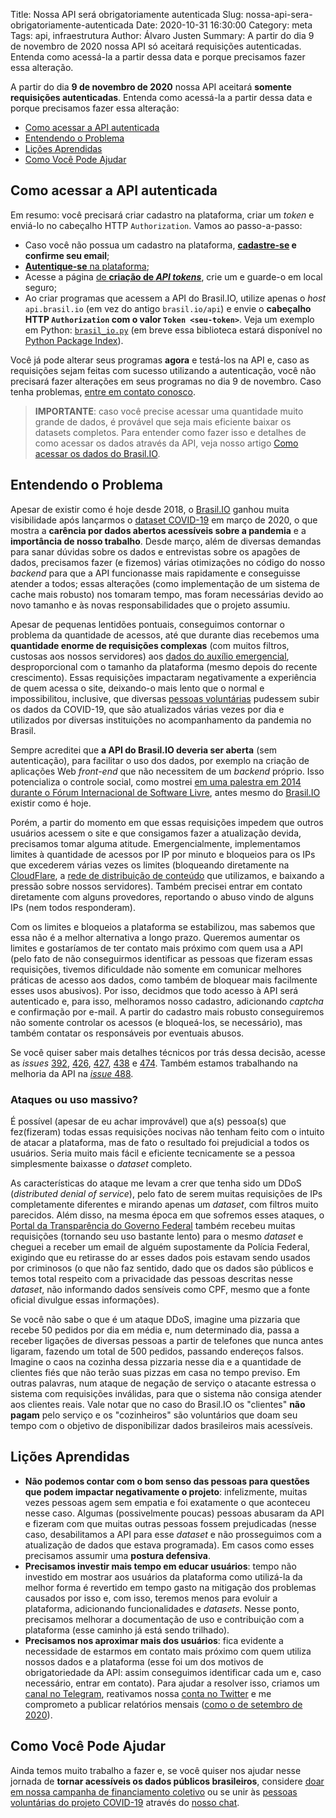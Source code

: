 Title: Nossa API será obrigatoriamente autenticada
Slug: nossa-api-sera-obrigatoriamente-autenticada
Date: 2020-10-31 16:30:00
Category: meta
Tags: api, infraestrutura
Author: Álvaro Justen
Summary: A partir do dia 9 de novembro de 2020 nossa API só aceitará requisições autenticadas. Entenda como acessá-la a partir dessa data e porque precisamos fazer essa alteração.

A partir do dia **9 de novembro de 2020** nossa API aceitará **somente
requisições autenticadas**. Entenda como acessá-la a partir dessa data e porque
precisamos fazer essa alteração:

- [Como acessar a API autenticada](#como-acessar-a-api-autenticada)
- [Entendendo o Problema](#entendendo-o-problema)
- [Lições Aprendidas](#licoes-aprendidas)
- [Como Você Pode Ajudar](#como-voce-pode-ajudar)


## Como acessar a API autenticada

Em resumo: você precisará criar cadastro na plataforma, criar um *token* e
enviá-lo no cabeçalho HTTP `Authorization`. Vamos ao passo-a-passo:

- Caso você não possua um cadastro na plataforma,
  **[cadastre-se](https://brasil.io/auth/entrar/) e confirme seu email**;
- [**Autentique-se** na plataforma](https://brasil.io/auth/login/);
- Acesse a página [de **criação de *API
  tokens***](https://brasil.io/auth/tokens-api/), crie um e guarde-o em local
  seguro;
- Ao criar programas que acessem a API do Brasil.IO, utilize apenas o *host*
  `api.brasil.io` (em vez do antigo `brasil.io/api`) e envie o **cabeçalho HTTP
  `Authorization` com o valor `Token <seu-token>`**. Veja um exemplo em
  Python: [`brasil_io.py`][brasil-io-python] (em breve essa biblioteca estará
  disponível no [Python Package Index][pypi]).

Você já pode alterar seus programas **agora** e testá-los na API e, caso as
requisições sejam feitas com sucesso utilizando a autenticação, você não
precisará fazer alterações em seus programas no dia 9 de novembro. Caso tenha
problemas, [entre em contato conosco][brasil-io-contato].

> **IMPORTANTE**: caso você precise acessar uma quantidade muito grande de
> dados, é provável que seja mais eficiente baixar os datasets completos. Para
> entender como fazer isso e detalhes de como acessar os dados através da API,
> veja nosso artigo [Como acessar os dados do
> Brasil.IO][brasil-io-como-acessar-dados].


## Entendendo o Problema

Apesar de existir como é hoje desde 2018, o [Brasil.IO][brasil-io] ganhou muita
visibilidade após lançarmos o [dataset COVID-19][brasil-io-covid19] em março de
2020, o que mostra a **carência por dados abertos acessíveis sobre a pandemia**
e a **importância de nosso trabalho**. Desde março, além de diversas demandas
para sanar dúvidas sobre os dados e entrevistas sobre os apagões de dados,
precisamos fazer (e fizemos) várias otimizações no código do nosso *backend*
para que a API funcionasse mais rapidamente e conseguisse atender a todos;
essas alterações (como implementação de um sistema de cache mais robusto) nos
tomaram tempo, mas foram necessárias devido ao novo tamanho e às novas
responsabilidades que o projeto assumiu.

Apesar de pequenas lentidões pontuais, conseguimos contornar o problema da
quantidade de acessos, até que durante dias recebemos uma **quantidade enorme
de requisições complexas** (com muitos filtros, custosas aos nossos servidores)
aos [dados do auxílio emergencial][brasil-io-auxemerg], desproporcional com o
tamanho da plataforma (mesmo depois do recente crescimento). Essas requisições
impactaram negativamente a experiência de quem acessa o site, deixando-o mais
lento que o normal e impossibilitou, inclusive, que diversas [pessoas
voluntárias][brasil-io-covid19-voluntarias] pudessem subir os dados da
COVID-19, que são atualizados várias vezes por dia e utilizados por diversas
instituições no acompanhamento da pandemia no Brasil.

Sempre acreditei que **a API do Brasil.IO deveria ser aberta** (sem
autenticação), para facilitar o uso dos dados, por exemplo na criação de
aplicações Web *front-end* que não necessitem de um *backend* próprio. Isso
potencializa o controle social, como mostrei [em uma palestra em 2014 durante o
Fórum Internacional de Software Livre][palestra-fisl], antes mesmo do
[Brasil.IO][brasil-io] existir como é hoje.

Porém, a partir do momento em que essas requisições impedem que outros usuários
acessem o site e que consigamos fazer a atualização devida, precisamos tomar
alguma atitude. Emergencialmente, implementamos limites à quantidade de acessos
por IP por minuto e bloqueios para os IPs que excederem várias vezes os limites
(bloqueando diretamente na [CloudFlare][cloudflare], a [rede de distribuição de
conteúdo][cdn] que utilizamos, e baixando a pressão sobre nossos servidores).
Também precisei entrar em contato diretamente com alguns provedores, reportando
o abuso vindo de alguns IPs (nem todos responderam).

Com os limites e bloqueios a plataforma se estabilizou, mas sabemos que essa
não é a melhor alternativa a longo prazo. Queremos aumentar os limites e
gostaríamos de ter contato mais próximo com quem usa a API (pelo fato de não
conseguirmos identificar as pessoas que fizeram essas requisições, tivemos
dificuldade não somente em comunicar melhores práticas de acesso aos dados,
como também de bloquear mais facilmente esses usos abusivos). Por isso,
decidmos que todo acesso à API será autenticado e, para isso, melhoramos nosso
cadastro, adicionando *captcha* e confirmação por e-mail. A partir do cadastro
mais robusto conseguiremos não somente controlar os acessos (e bloqueá-los, se
necessário), mas também contatar os responsáveis por eventuais abusos.

Se você quiser saber mais detalhes técnicos por trás dessa decisão, acesse as
*issues* [392][issue-392], [426][issue-426], [427][issue-427], [438][issue-438]
e [474][issue-474]. Também estamos trabalhando na melhoria da API na [*issue*
488][issue-488].


### Ataques ou uso massivo?

É possível (apesar de eu achar improvável) que a(s) pessoa(s) que fez(fizeram)
todas essas requisições nocivas não tenham feito com o intuito de atacar a
plataforma, mas de fato o resultado foi prejudicial a todos os usuários. Seria
muito mais fácil e eficiente tecnicamente se a pessoa simplesmente baixasse o
*dataset* completo.

As características do ataque me levam a crer que tenha sido um DDoS
(*distributed denial of service*), pelo fato de serem muitas requisições de IPs
completamente diferentes e mirando apenas um *dataset*, com filtros muito
parecidos. Além disso, na mesma época em que sofremos esses ataques, o [Portal
da Transparência do Governo Federal][transparencia-gov-br] também recebeu
muitas requisições (tornando seu uso bastante lento) para o mesmo *dataset* e
cheguei a receber um email de alguém supostamente da Polícia Federal, exigindo
que eu retirasse do ar esses dados pois estavam sendo usados por criminosos (o
que não faz sentido, dado que os dados são públicos e temos total respeito com
a privacidade das pessoas descritas nesse *dataset*, não informando dados
sensíveis como CPF, mesmo que a fonte oficial divulgue essas informações).

Se você não sabe o que é um ataque DDoS, imagine uma pizzaria que recebe 50
pedidos por dia em média e, num determinado dia, passa a receber ligações de
diversas pessoas a partir de telefones que nunca antes ligaram, fazendo um
total de 500 pedidos, passando endereços falsos. Imagine o caos na cozinha
dessa pizzaria nesse dia e a quantidade de clientes fiés que não terão suas
pizzas em casa no tempo previso. Em outras palavras, num ataque de negação de
serviço o atacante estressa o sistema com requisições inválidas, para que o
sistema não consiga atender aos clientes reais. Vale notar que no caso do
Brasil.IO os "clientes" **não pagam** pelo serviço e os "cozinheiros" são
voluntários que doam seu tempo com o objetivo de disponibilizar dados
brasileiros mais acessíveis.


## Lições Aprendidas

- **Não podemos contar com o bom senso das pessoas para questões que podem
  impactar negativamente o projeto**: infelizmente, muitas vezes pessoas agem
  sem empatia e foi exatamente o que aconteceu nesse caso. Algumas
  (possivelmente poucas) pessoas abusaram da API e fizeram com que muitas
  outras pessoas fossem prejudicadas (nesse caso, desabilitamos a API para esse
  *dataset* e não prosseguimos com a atualização de dados que estava
  programada). Em casos como esses precisamos assumir uma **postura
  defensiva**.
- **Precisamos investir mais tempo em educar usuários**: tempo não investido em
  mostrar aos usuários da plataforma como utilizá-la da melhor forma é
  revertido em tempo gasto na mitigação dos problemas causados por isso e, com
  isso, teremos menos para evoluir a plataforma, adicionando funcionalidades e
  *datasets*. Nesse ponto, precisamos melhorar a documentação de uso e
  contribuição com a plataforma (esse caminho já está sendo trilhado).
- **Precisamos nos aproximar mais dos usuários**: fica evidente a necessidade
  de estarmos em contato mais próximo com quem utiliza nossos dados e a
  plataforma (esse foi um dos motivos de obrigatoriedade da API: assim
  conseguimos identificar cada um e, caso necessário, entrar em contato). Para
  ajudar a resolver isso, criamos um [canal no Telegram][brasil-io-telegram],
  reativamos nossa [conta no Twitter][brasil-io-twitter] e me comprometo a
  publicar relatórios mensais ([como o de setembro de
  2020][brasil-io-relatorio-set2020]).


## Como Você Pode Ajudar

Ainda temos muito trabalho a fazer e, se você quiser nos ajudar nesse jornada
de **tornar acessíveis os dados públicos brasileiros**, considere [doar em
nossa campanha de financiamento coletivo][brasil-io-apoiase] ou se unir às
[pessoas voluntárias do projeto COVID-19][brasil-io-covid19-voluntarios]
através do [nosso chat][brasil-io-chat].

[brasil-io-relatorio-set2020]: /2020/10/01/relatorio-mensal-setembro-de-2020/
[brasil-io-chat]: https://chat.brasil.io/
[brasil-io-covid19-voluntarios]: https://brasil.io/covid19/voluntarios/
[brasil-io-apoiase]: https://apoia.se/brasilio
[brasil-io-auxemerg]: https://brasil.io/dataset/govbr/auxilio_emergencial/
[brasil-io-como-acessar-dados]: /2020/10/10/como-acessar-os-dados-do-brasil-io/
[brasil-io-contato]: https://brasil.io/contato/
[brasil-io-covid19-voluntarias]: https://brasil.io/covid19/voluntarios/
[brasil-io-covid19]: https://brasil.io/dataset/covid19/
[brasil-io-python]: https://gist.github.com/turicas/3e3621d61415e3453cd03a1997f7473f#file-brasil_io-py
[brasil-io-telegram]: https://t.me/brasil_io
[brasil-io-twitter]: https://twitter.com/brasil_io
[brasil-io]: https://brasil.io/
[cdn]: https://pt.wikipedia.org/wiki/Rede_de_fornecimento_de_conte%C3%BAdo
[cloudflare]: https://www.cloudflare.com/
[issue-392]: https://github.com/turicas/brasil.io/issues/392
[issue-426]: https://github.com/turicas/brasil.io/issues/426
[issue-427]: https://github.com/turicas/brasil.io/issues/427
[issue-438]: https://github.com/turicas/brasil.io/issues/438
[issue-474]: https://github.com/turicas/brasil.io/issues/474
[issue-488]: https://github.com/turicas/brasil.io/issues/488
[palestra-fisl]: https://www.youtube.com/watch?v=EbbSx41BGRw
[pypi]: https://pypi.org/
[transparencia-gov-br]: http://transparencia.gov.br/

